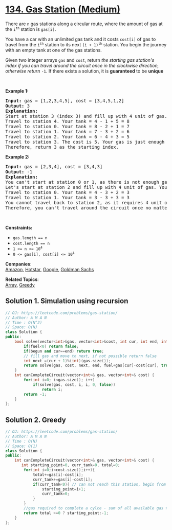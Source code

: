 # [134. Gas Station (Medium)](https://leetcode.com/problems/gas-station/)

<p>There are <code>n</code> gas stations along a circular route, where the amount of gas at the <code>i<sup>th</sup></code> station is <code>gas[i]</code>.</p>

<p>You have a car with an unlimited gas tank and it costs <code>cost[i]</code> of gas to travel from the <code>i<sup>th</sup></code> station to its next <code>(i + 1)<sup>th</sup></code> station. You begin the journey with an empty tank at one of the gas stations.</p>

<p>Given two integer arrays <code>gas</code> and <code>cost</code>, return <em>the starting gas station's index if you can travel around the circuit once in the clockwise direction, otherwise return</em> <code>-1</code>. If there exists a solution, it is <strong>guaranteed</strong> to be <strong>unique</strong></p>

<p>&nbsp;</p>
<p><strong>Example 1:</strong></p>

<pre><strong>Input:</strong> gas = [1,2,3,4,5], cost = [3,4,5,1,2]
<strong>Output:</strong> 3
<strong>Explanation:</strong>
Start at station 3 (index 3) and fill up with 4 unit of gas. Your tank = 0 + 4 = 4
Travel to station 4. Your tank = 4 - 1 + 5 = 8
Travel to station 0. Your tank = 8 - 2 + 1 = 7
Travel to station 1. Your tank = 7 - 3 + 2 = 6
Travel to station 2. Your tank = 6 - 4 + 3 = 5
Travel to station 3. The cost is 5. Your gas is just enough to travel back to station 3.
Therefore, return 3 as the starting index.
</pre>

<p><strong>Example 2:</strong></p>

<pre><strong>Input:</strong> gas = [2,3,4], cost = [3,4,3]
<strong>Output:</strong> -1
<strong>Explanation:</strong>
You can't start at station 0 or 1, as there is not enough gas to travel to the next station.
Let's start at station 2 and fill up with 4 unit of gas. Your tank = 0 + 4 = 4
Travel to station 0. Your tank = 4 - 3 + 2 = 3
Travel to station 1. Your tank = 3 - 3 + 3 = 3
You cannot travel back to station 2, as it requires 4 unit of gas but you only have 3.
Therefore, you can't travel around the circuit once no matter where you start.
</pre>

<p>&nbsp;</p>
<p><strong>Constraints:</strong></p>

<ul>
	<li><code>gas.length == n</code></li>
	<li><code>cost.length == n</code></li>
	<li><code>1 &lt;= n &lt;= 10<sup>4</sup></code></li>
	<li><code>0 &lt;= gas[i], cost[i] &lt;= 10<sup>4</sup></code></li>
</ul>


**Companies**:  
[Amazon](https://leetcode.com/company/amazon), [Hotstar](https://leetcode.com/company/hotstar), [Google](https://leetcode.com/company/google), [Goldman Sachs](https://leetcode.com/company/goldman-sachs)

**Related Topics**:  
[Array](https://leetcode.com/tag/array/), [Greedy](https://leetcode.com/tag/greedy/)

## Solution 1. Simulation using recursion

```cpp
// OJ: https://leetcode.com/problems/gas-station/
// Author: A M A N
// Time : O(N^2)
// Space: O(N)
class Solution {
public:
    bool solve(vector<int>&gas, vector<int>&cost, int cur, int end, int fuel, bool begun){
        if(fuel<0) return false;
        if(begun and cur==end) return true;
        // fill gas and move to next, if not possible return false
        int next =(cur + 1)%(int)(gas.size());
        return solve(gas, cost, next, end, fuel+gas[cur]-cost[cur], true);
    }
    int canCompleteCircuit(vector<int>& gas, vector<int>& cost) {
        for(int i=0; i<gas.size(); i++)
            if(solve(gas, cost, i, i, 0, false))
                return i;
        return -1;
    }
};
```

## Solution 2. Greedy

```cpp
// OJ: https://leetcode.com/problems/gas-station/
// Author: A M A N
// Time : O(N)
// Space: O(1)
class Solution {
public:
    int canCompleteCircuit(vector<int>& gas, vector<int>& cost) {
       int starting_point=0, curr_tank=0, total=0;
        for(int i=0;i<cost.size();i++){
            total+=gas[i]-cost[i];
            curr_tank+=gas[i]-cost[i];
            if(curr_tank<0){ // can not reach this station, begin from here
                starting_point=i+1;
                curr_tank=0;
            }
        }
        //gas required to complete a cylce - sum of all available gas >=0
        return total >=0 ? starting_point:-1; 
    }
};
```
